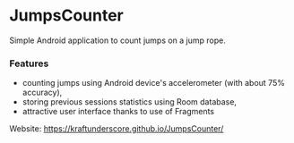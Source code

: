 # JumpsCounter
Simple Android application to count jumps on a jump rope.

### Features
- counting jumps using Android device's accelerometer (with about 75% accuracy),
- storing previous sessions statistics using Room database,
- attractive user interface thanks to use of Fragments

Website:
https://kraftunderscore.github.io/JumpsCounter/
